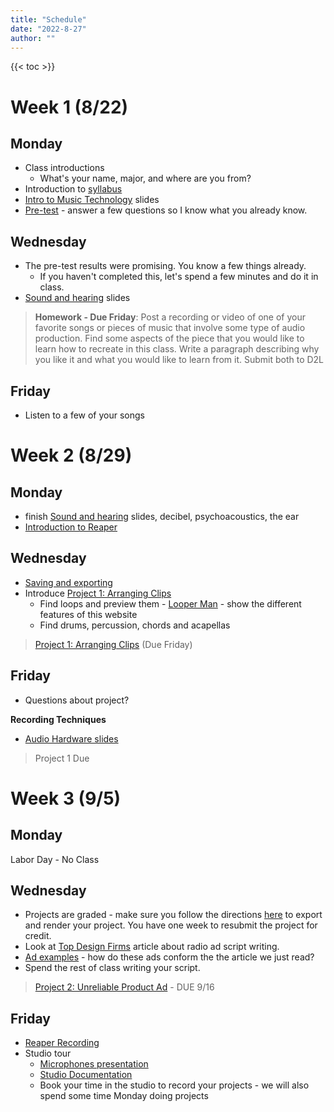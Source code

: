 ```yaml
---
title: "Schedule"
date: "2022-8-27"
author: ""
---
```


{{< toc >}}

# Week 1 (8/22)

## Monday

- Class introductions
  - What's your name, major, and where are you from?
- Introduction to [syllabus](../syllabus)
- [Intro to Music Technology](../lectures/week-1/intro-to-music-tech-slides/) slides
- [Pre-test](https://d2l.sdbor.edu/d2l/le/content/1725928/viewContent/10642341/View) - answer a few questions so I know what you already know.

## Wednesday

- The pre-test results were promising. You know a few things already.
  - If you haven't completed this, let's spend a few minutes and do it in class.
- [Sound and hearing](../lectures/week-1/sound-and-hearing/) slides
<!-- - [What is sound?](x-devonthink-item://07E680A4-DDDA-4630-AC76-FDBA898D69B8) -->

> **Homework - Due Friday**: Post a recording or video of one of your favorite songs or pieces of music that involve some type of audio production. Find some aspects of the piece that you would like to learn how to recreate in this class. Write a paragraph describing why you like it and what you would like to learn from it.
> Submit both to D2L

## Friday

- Listen to a few of your songs

<!-- ## Friday

**Introduction to Reaper**

- Introduction to Reaper
  - DAW Basics - Timeline

  - Explain BPM, and Key
  - make sure grid and snap are enabled
  - drag clips into the timeline
  - Set your BPM to the tempo of the first clip you import
  - two melodic parts may sound good together, but it will depend on the key
  - remove unwanted items
    - to delete part of an item you can split the item twice then delete the part you don't want. You can make this process quicker by making a time selection and then "split items at time selection" (Shift+S).
  - remove unused tracks
  - Loop timeline and toggle repeat to repeat a whole section
  - make loop longer or shorter - double click on item and make sure that "loop source" is selected. Pull on the bottom corner to lengthen the loop
  - If the loop you find is not the correct BPM then shift the time with Reaper. Hold **Option** and click in the bottom right corner then drag to the desired length. -->

# Week 2 (8/29)

## Monday

- finish [Sound and hearing](../lectures/week-1/sound-and-hearing/) slides, decibel, psychoacoustics, the ear
- [Introduction to Reaper](../lectures/week-1/reaper-intro/)

## Wednesday

- [Saving and exporting](../lectures/week-2/this-is-reaper-2/)
- Introduce [Project 1: Arranging Clips](../projects/project-1/)
  - Find loops and preview them - [Looper Man](https://www.looperman.com) - show the different features of this website
  - Find drums, percussion, chords and acapellas

> [Project 1: Arranging Clips](../projects/project-1/) (Due Friday)

## Friday

- Questions about project?

**Recording Techniques**

- [Audio Hardware slides](../lectures/week-2/audio-hardware/)

> Project 1 Due

# Week 3 (9/5)

## Monday

Labor Day - No Class

## Wednesday

- Projects are graded - make sure you follow the directions [here](../lectures/week-2/this-is-reaper-2/) to export and render your project. You have one week to resubmit the project for credit.
- Look at [Top Design Firms](https://topdesignfirms.com/advertising-agencies/blog/radio-ad-script) article about radio ad script writing.
- [Ad examples](https://www.youtube.com/watch?v=8brtU4JMTUU) - how do these ads conform the the article we just read?
- Spend the rest of class writing your script.

> [Project 2: Unreliable Product Ad](../projects/project-2-ad/) - DUE 9/16

## Friday

- [Reaper Recording](../lectures/week-3/reaper-recording/)
- Studio tour
  - [Microphones presentation](https://docs.google.com/presentation/d/130uChoUPV370sMNJEc02n41QXdygYUO5zVqAWKoa900/present#slide=id.p1)
  - [Studio Documentation](https://sites.google.com/view/charmstudios/studio-documentation)
  - Book your time in the studio to record your projects - we will also spend some time Monday doing projects

<!--
# Week 4 (9/12)

## Monday

- Editing
  - Each student must edit their own commercial.
  - More tips for editing in Reaper
    - [Editing](https://www.youtube.com/watch?v=6yTQ-31opp8&t=462s)
  - Eliminate empty space between lines to get the "fast talking" effect of a radio ad.
  - Demonstrate zooming into the waveform to more easily see silences.
  - Demonstrate this by recording myself saying a few lines then condensing it down to 15 seconds by eliminating pauses. Do this using ripple editing mode and razor edits.
  - Add fades between edits if they're not automatically there.
  - condense your ad to be 30 seconds long.

## Wednesday

- Sound Effects + music beds
  - Finding sound effects - freesound.org, Soundly
  - Add sound effects to separate tracks
  - mixing - background music should be much quieter than dialogue, around -30 dB is a good start.

## Friday

- Listen to the ads in class
- Catch up time for any behind students

> Project 2: Unreliable Product Ad DUE

# Week 5 (9/19)

## Monday

**Effects**

- In-class lesson: FX Roulette (Beginner) adam patrick bell - The Music Technology Cookbook (p. 245)
  - Take your loop compositions from the first project, or if you want create a new project with different loops.
  - Add all of the effects on this list to one of your tracks and uncheck them so they are not active.
  - As an effect is chosen with the random wheel activate it and explore its effect on your track.
  - The rounds timed like this:
  - Round 1: five minutes Round 2: four minutes Round 3: three minutes Round 4: two minutes Round 5: one minute Round 6: 30 seconds Round 7: 15 seconds
  - After this is done we'll spend 5 more minutes and you can turn on the effects that you like to try to get a sound you're happy with.
  - Then finally we'll listen to each of your compositions in class to see what you came up with. What effects did you like the best? The least? Were there effects that you were confused by?
  - Submit your rendered project to D2L.

## Wednesday

- More details about all of the specific effects from Reaper
- [Reaper FX Guide](https://www.reaper.fm/guides/REAPEREffectsGuide2021.pdf)
- Mixing Effects
  - ReaEQ - Equalizer Elements from MTC pg 235
    - Give them a multi-track example
    - identify three main filter types
  - ReaFir - time permitting

## Friday

- Dynamics effects - do a similar project to the previous one
  - ReaComp, ReaXComp, ReaLimit, ReaGate

# Week 6 (9/26)

## Monday

- Time based effects
- Cox pg 27, "The most reverberant place in the world"
  - ReaDelay,
    - [Chorus and Flange FX in Reaper](https://www.youtube.com/watch?v=DYqacYeUohw)
  - ReaVerbate
  - ReaVerb

## Wednesday

**Sampling + MIDI**

- We'll use all of what we have learned so far to create our first composition using sampling.
- Show [Who Sampled](http://whosampled.com) to the class to explore the creative use of sampling in today's music.
- In-class project: based on who sampled, find three of your favorite sampling uses from who sampled. Why do you like them? Please describe how the artist used the sample and what it was about the original recording that made the artist want to use it.
- Intro to using MIDI to trigger sounds
  - [MIDI Intro](https://www.youtube.com/watch?v=3kY75JnmlNk&t=1s)
  - [Midi Editing Modes](https://www.youtube.com/watch?v=4YRZ2M5bFM4)
- Introduction to ReaSamplomatic, Sitalia
  - [Creating MIDI Beat Slices from Loops in REAPER](https://www.youtube.com/watch?v=RMmBJqTQUTw)
  - [Musical Instrument - Multi Sampling in REAPER (ReaSamplOmatic5000)](https://www.youtube.com/watch?v=VxEGphq0Gck)
- The process of making beats is a little easier with Sitalia

## Friday

- Alternative sampling methods
  - [MKSlicer](https://www.youtube.com/watch?v=p9vxqX5H6lE)
  - [MK Shaper/Stutter](https://www.youtube.com/watch?v=wmGxJgXA7sI)
  - Granular sampling?

# Week 7 (10/3)

## Monday

- Music Concrete Introduction
  - What is musique concrète? Where did it begin? Who are its pioneers? What is “concrete” about it? Why doesn’t it use conventionally-produced instrumental sounds? What does “étude” mean? Why do we limit ourselves to a sound lasting a few seconds? How can you wring as much expression out of it as possible?

> Project 3: Musique Concrète Étude (Intermediate) Robert Willey pg 111 DUE 10/17
> [Rubric](http://willshare.com/courses/must121/week1/rubric.htm)

## Wednesday

- Zoom recorder demo
  - Have all the students team up to record some elements then make sure they can all transfer the files to a computer.

## Friday

- Listening session
- 10 minute sample manipulation tip
  - [Rrreeeaaa - Polyphase Synthesis in REAPER](https://www.youtube.com/watch?v=PtHY_SE50OU)
- Lab time

# Week 8 (10/10)

## Monday

- Listening session
- 10 minute sample manipulation tip
  - Shorter loops to make pitched samples
- Lab time

## Wednesday

- Listening session
- 10 minute sample manipulation tip
  - Modulation and automation of parameters
- Lab time

## Friday

- Listening session
- 10 minute sample manipulation tip
- Lab time

# Week 9 (10/17)

## Monday

**Synthesis and MIDI**

- Listen to the Etudes - should be fine, they are short
- [Electronic sound production](https://dsu-digital-sound-design.github.io/DAD-222-Audio-Production-I/pages/lectures/week-10/electronic-sound-production/#/) - presentation - edit it to stop at envelopes
- In-class project: Understanding Envelopes in Synthesis (Intermediate) Misty Jones Simpson
  - There are some excellent suggestions here for how to explain envelopes. This is more of an in-class lesson than a project.
  - There can be projects based on what the students learned in this lesson.
- Synthesis methods
  - Wavetable, Additive, subtractive
  - FM Synthesis, AM Synthesis
  - Physical Modeling synthesis

> Project 3: Musique Concrète Étude DUE

## Wednesday

- Finish the presentation
- Introduction to [Vital Synth](https://www.youtube.com/watch?v=7qQX6YGBQEA) - see video
  - Install
    - Intro
    - User Interface
    - Loading Presets
    - Voice Tab - Generating Sound
    - Stereo Width and Unison
    - Wave and Spectral Morph
    - ADSR
    - Additional Oscillators

> Project 4: Exploring the Potential of Looped Material in DAW-Based Music Creation (Advanced) Mark Marrington DUE 11/14
> An excellent cumulative project for after they have learned the basics of MIDI and synthesis

## Friday

- More Vital Synth
  - Sampler/noise
  - Filters
  - Polyphony, Pitch Bend, Glide and Stereo
  - Effects Tab
  - Matrix and Modulation, LFO and Envelopes
  - Randomness generator
  - Performance settings and MPE
  - Macros
  - Advanced Tab - Unison Settings
  - Outro and Further Learning

# Week 10 (10/24)

## Monday

- In-class project: Name that Synth Patch (Advanced) Misty Jones Simpson
  - Another enjoyable way to get students to learn synthesis.

## Wednesday

- Surge XT
- More listening? Other stuff?

## Friday

- Other Synths
  - OB-xD
- Project 4 - Day 1

# Week 11 (10/31)

## Monday

- TAL Noisemaker
- PG-8X
- Project 4 day 2

## Wednesday

## Friday

> Project 4 DUE
> Listening day

# Week 12 (11/7)

## Monday

**Live Coding Introduction**

- [Gibber](https://gibber.cc/alpha/playground/)

## Wednesday

## Friday

- Live coding performances

# Week 13 (11/14)

## Monday

- Introduction to final project
- Start on the proposal

## Wednesday

## Friday

# Week 14 (11/21)

## Monday

## Wednesday

## Friday

# Thursday

Thanksgiving - No classes

# Week 15 (11/27)

## Monday

## Wednesday

## Friday

# Week 16 (12/5)

# Thursday

Start of final exams
Final project due at the start of finals

 -->
